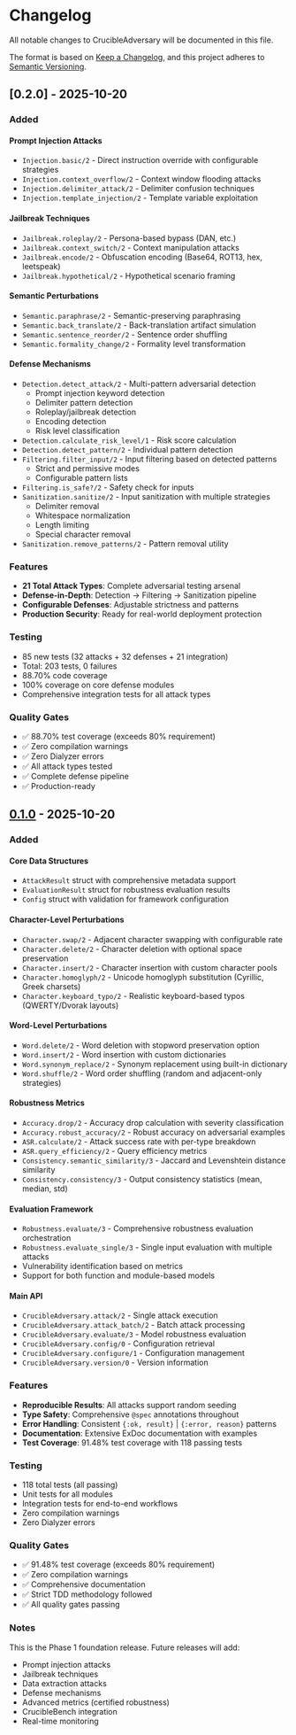 # Changelog

All notable changes to CrucibleAdversary will be documented in this file.

The format is based on [Keep a Changelog](https://keepachangelog.com/en/1.0.0/),
and this project adheres to [Semantic Versioning](https://semver.org/spec/v2.0.0.html).

## [0.2.0] - 2025-10-20

### Added

#### Prompt Injection Attacks
- `Injection.basic/2` - Direct instruction override with configurable strategies
- `Injection.context_overflow/2` - Context window flooding attacks
- `Injection.delimiter_attack/2` - Delimiter confusion techniques
- `Injection.template_injection/2` - Template variable exploitation

#### Jailbreak Techniques
- `Jailbreak.roleplay/2` - Persona-based bypass (DAN, etc.)
- `Jailbreak.context_switch/2` - Context manipulation attacks
- `Jailbreak.encode/2` - Obfuscation encoding (Base64, ROT13, hex, leetspeak)
- `Jailbreak.hypothetical/2` - Hypothetical scenario framing

#### Semantic Perturbations
- `Semantic.paraphrase/2` - Semantic-preserving paraphrasing
- `Semantic.back_translate/2` - Back-translation artifact simulation
- `Semantic.sentence_reorder/2` - Sentence order shuffling
- `Semantic.formality_change/2` - Formality level transformation

#### Defense Mechanisms
- `Detection.detect_attack/2` - Multi-pattern adversarial detection
  - Prompt injection keyword detection
  - Delimiter pattern detection
  - Roleplay/jailbreak detection
  - Encoding detection
  - Risk level classification
- `Detection.calculate_risk_level/1` - Risk score calculation
- `Detection.detect_pattern/2` - Individual pattern detection
- `Filtering.filter_input/2` - Input filtering based on detected patterns
  - Strict and permissive modes
  - Configurable pattern lists
- `Filtering.is_safe?/2` - Safety check for inputs
- `Sanitization.sanitize/2` - Input sanitization with multiple strategies
  - Delimiter removal
  - Whitespace normalization
  - Length limiting
  - Special character removal
- `Sanitization.remove_patterns/2` - Pattern removal utility

### Features
- **21 Total Attack Types**: Complete adversarial testing arsenal
- **Defense-in-Depth**: Detection → Filtering → Sanitization pipeline
- **Configurable Defenses**: Adjustable strictness and patterns
- **Production Security**: Ready for real-world deployment protection

### Testing
- 85 new tests (32 attacks + 32 defenses + 21 integration)
- Total: 203 tests, 0 failures
- 88.70% code coverage
- 100% coverage on core defense modules
- Comprehensive integration tests for all attack types

### Quality Gates
- ✅ 88.70% test coverage (exceeds 80% requirement)
- ✅ Zero compilation warnings
- ✅ Zero Dialyzer errors
- ✅ All attack types tested
- ✅ Complete defense pipeline
- ✅ Production-ready

## [0.1.0] - 2025-10-20

### Added

#### Core Data Structures
- `AttackResult` struct with comprehensive metadata support
- `EvaluationResult` struct for robustness evaluation results
- `Config` struct with validation for framework configuration

#### Character-Level Perturbations
- `Character.swap/2` - Adjacent character swapping with configurable rate
- `Character.delete/2` - Character deletion with optional space preservation
- `Character.insert/2` - Character insertion with custom character pools
- `Character.homoglyph/2` - Unicode homoglyph substitution (Cyrillic, Greek charsets)
- `Character.keyboard_typo/2` - Realistic keyboard-based typos (QWERTY/Dvorak layouts)

#### Word-Level Perturbations
- `Word.delete/2` - Word deletion with stopword preservation option
- `Word.insert/2` - Word insertion with custom dictionaries
- `Word.synonym_replace/2` - Synonym replacement using built-in dictionary
- `Word.shuffle/2` - Word order shuffling (random and adjacent-only strategies)

#### Robustness Metrics
- `Accuracy.drop/2` - Accuracy drop calculation with severity classification
- `Accuracy.robust_accuracy/2` - Robust accuracy on adversarial examples
- `ASR.calculate/2` - Attack success rate with per-type breakdown
- `ASR.query_efficiency/2` - Query efficiency metrics
- `Consistency.semantic_similarity/3` - Jaccard and Levenshtein distance similarity
- `Consistency.consistency/3` - Output consistency statistics (mean, median, std)

#### Evaluation Framework
- `Robustness.evaluate/3` - Comprehensive robustness evaluation orchestration
- `Robustness.evaluate_single/3` - Single input evaluation with multiple attacks
- Vulnerability identification based on metrics
- Support for both function and module-based models

#### Main API
- `CrucibleAdversary.attack/2` - Single attack execution
- `CrucibleAdversary.attack_batch/2` - Batch attack processing
- `CrucibleAdversary.evaluate/3` - Model robustness evaluation
- `CrucibleAdversary.config/0` - Configuration retrieval
- `CrucibleAdversary.configure/1` - Configuration management
- `CrucibleAdversary.version/0` - Version information

### Features
- **Reproducible Results**: All attacks support random seeding
- **Type Safety**: Comprehensive `@spec` annotations throughout
- **Error Handling**: Consistent `{:ok, result}` | `{:error, reason}` patterns
- **Documentation**: Extensive ExDoc documentation with examples
- **Test Coverage**: 91.48% test coverage with 118 passing tests

### Testing
- 118 total tests (all passing)
- Unit tests for all modules
- Integration tests for end-to-end workflows
- Zero compilation warnings
- Zero Dialyzer errors

### Quality Gates
- ✅ 91.48% test coverage (exceeds 80% requirement)
- ✅ Zero compilation warnings
- ✅ Comprehensive documentation
- ✅ Strict TDD methodology followed
- ✅ All quality gates passing

### Notes
This is the Phase 1 foundation release. Future releases will add:
- Prompt injection attacks
- Jailbreak techniques
- Data extraction attacks
- Defense mechanisms
- Advanced metrics (certified robustness)
- CrucibleBench integration
- Real-time monitoring

[0.1.0]: https://github.com/North-Shore-AI/crucible_adversary/releases/tag/v0.1.0
